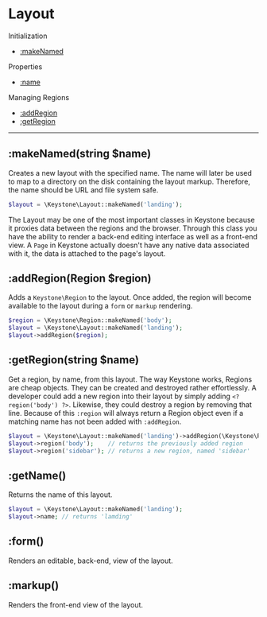 Layout
====

Initialization

* [:makeNamed](#makeNamedstring-name)

Properties

* [:name](#getName)

Managing Regions

* [:addRegion](#addRegionRegion-region)
* [:getRegion](#getRegionstring-name)

---

:makeNamed(string $name)
----

Creates a new layout with the specified name. The name will later be used to map to a directory on the disk containing the layout markup. Therefore, the name should be URL and file system safe.

```php
$layout = \Keystone\Layout::makeNamed('landing');
```

The Layout may be one of the most important classes in Keystone because it proxies data between the regions and the browser. Through this class you have the ability to render a back-end editing interface as well as a front-end view. A `Page` in Keystone actually doesn't have any native data associated with it, the data is attached to the page's layout.

:addRegion(Region $region)
----
Adds a `Keystone\Region` to the layout. Once added, the region will become available to the layout during a `form` or `markup` rendering.

```php
$region = \Keystone\Region::makeNamed('body');
$layout = \Keystone\Layout::makeNamed('landing');
$layout->addRegion($region);
```

:getRegion(string $name)
----

Get a region, by name, from this layout. The way Keystone works, Regions are cheap objects. They can be created and destroyed rather effortlessly. A developer could add a new region into their layout by simply adding `<? region('body') ?>`. Likewise, they could destroy a region by removing that line. Because of this `:region` will always return a Region object even if a matching name has not been added with `:addRegion`.

```php
$layout = \Keystone\Layout::makeNamed('landing')->addRegion(\Keystone\Region::makeNamed('body'));
$layout->region('body');    // returns the previously added region
$layout->region('sidebar'); // returns a new region, named 'sidebar'
```

:getName()
----

Returns the name of this layout.

```php
$layout = \Keystone\Layout::makeNamed('landing');
$layout->name; // returns 'lamding'
```

:form()
----

Renders an editable, back-end, view of the layout.

:markup()
----

Renders the front-end view of the layout.
